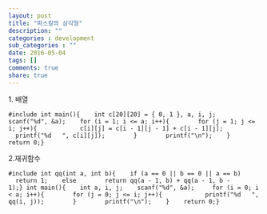 ```yaml
---
layout: post
title: "파스칼의 삼각형"
description: ""
categories : development
sub_categories : ""
date: 2016-05-04
tags: []
comments: true
share: true
---
```


1\. 배열

    #include int main(){    int c[20][20] = { 0, 1 }, a, i, j;    scanf("%d", &a);    for (i = 1; i <= a; i++){        for (j = 1; j <= i; j++){            c[i][j] = c[i - 1][j - 1] + c[i - 1][j];            printf("%d   ", c[i][j]);        }        printf("\n");    }    return 0;}

  

2.재귀함수

    #include int qq(int a, int b){    if (a == 0 || b == 0 || a == b)        return 1;    else        return qq(a - 1, b) + qq(a - 1, b - 1);} int main(){    int a, i, j;    scanf("%d", &a);     for (i = 0; i < a; i++){        for (j = 0; j <= i; j++){            printf("%d   ", qq(i, j));        }        printf("\n");    }    return 0;}

